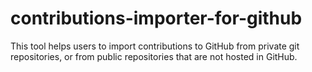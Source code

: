 # contributions-importer-for-github
This tool helps users to import contributions to GitHub from private git repositories, or from public repositories that are not hosted in GitHub.
